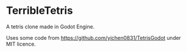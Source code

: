 # TerribleTetris
A tetris clone made in Godot Engine.

Uses some code from https://github.com/yichen0831/TetrisGodot under MIT licence.  

